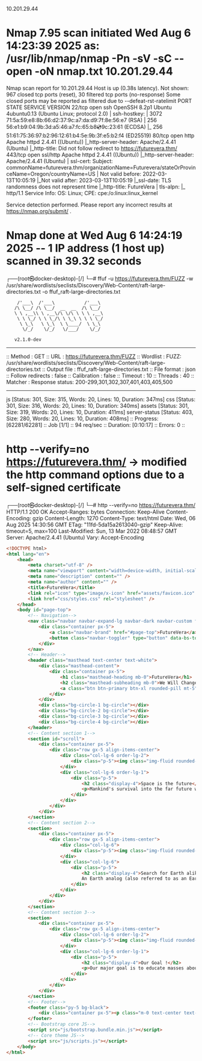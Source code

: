 10.201.29.44

# Nmap 7.95 scan initiated Wed Aug 6 14:23:39 2025 as: /usr/lib/nmap/nmap -Pn -sV -sC --open -oN nmap.txt 10.201.29.44

Nmap scan report for 10.201.29.44
Host is up (0.38s latency).
Not shown: 967 closed tcp ports (reset), 30 filtered tcp ports (no-response)
Some closed ports may be reported as filtered due to --defeat-rst-ratelimit
PORT STATE SERVICE VERSION
22/tcp open ssh OpenSSH 8.2p1 Ubuntu 4ubuntu0.13 (Ubuntu Linux; protocol 2.0)
| ssh-hostkey:
| 3072 71:5a:59:e8:8b:66:d2:37:9c:a7:da:d9:7f:8e:56:e7 (RSA)
| 256 56:e1:b9:04:9b:3d:a5:46:a7:fc:65:b8:cd:9c:23:61 (ECDSA)
|_ 256 51:61:75:36:97:b2:96:12:61:b4:5e:9b:3f:e5:b2:f4 (ED25519)
80/tcp open http Apache httpd 2.4.41 ((Ubuntu))
|\_http-server-header: Apache/2.4.41 (Ubuntu)
|\_http-title: Did not follow redirect to https://futurevera.thm/
443/tcp open ssl/http Apache httpd 2.4.41 ((Ubuntu))
|\_http-server-header: Apache/2.4.41 (Ubuntu)
| ssl-cert: Subject: commonName=futurevera.thm/organizationName=Futurevera/stateOrProvinceName=Oregon/countryName=US
| Not valid before: 2022-03-13T10:05:19
|\_Not valid after: 2023-03-13T10:05:19
|\_ssl-date: TLS randomness does not represent time
|\_http-title: FutureVera
| tls-alpn:
|_ http/1.1
Service Info: OS: Linux; CPE: cpe:/o:linux:linux_kernel

Service detection performed. Please report any incorrect results at https://nmap.org/submit/ .

# Nmap done at Wed Aug 6 14:24:19 2025 -- 1 IP address (1 host up) scanned in 39.32 seconds

┌──(root㉿docker-desktop)-[/]
└─# ffuf -u https://futurevera.thm/FUZZ -w /usr/share/wordlists/seclists/Discovery/Web-Content/raft-large-directories.txt -o ffuf_raft-large-directories.txt

        /'___\  /'___\           /'___\
       /\ \__/ /\ \__/  __  __  /\ \__/
       \ \ ,__\\ \ ,__\/\ \/\ \ \ \ ,__\
        \ \ \_/ \ \ \_/\ \ \_\ \ \ \ \_/
         \ \_\   \ \_\  \ \____/  \ \_\
          \/_/    \/_/   \/___/    \/_/

       v2.1.0-dev

---

:: Method : GET
:: URL : https://futurevera.thm/FUZZ
:: Wordlist : FUZZ: /usr/share/wordlists/seclists/Discovery/Web-Content/raft-large-directories.txt
:: Output file : ffuf_raft-large-directories.txt
:: File format : json
:: Follow redirects : false
:: Calibration : false
:: Timeout : 10
:: Threads : 40
:: Matcher : Response status: 200-299,301,302,307,401,403,405,500

---

js [Status: 301, Size: 315, Words: 20, Lines: 10, Duration: 347ms]
css [Status: 301, Size: 316, Words: 20, Lines: 10, Duration: 340ms]
assets [Status: 301, Size: 319, Words: 20, Lines: 10, Duration: 411ms]
server-status [Status: 403, Size: 280, Words: 20, Lines: 10, Duration: 408ms]
:: Progress: [62281/62281] :: Job [1/1] :: 94 req/sec :: Duration: [0:10:17] :: Errors: 0 ::

# http --verify=no https://futurevera.thm/ -> modified the http command options due to a self-signed certificate

┌──(root㉿docker-desktop)-[/]
└─# http --verify=no https://futurevera.thm/
HTTP/1.1 200 OK
Accept-Ranges: bytes
Connection: Keep-Alive
Content-Encoding: gzip
Content-Length: 1270
Content-Type: text/html
Date: Wed, 06 Aug 2025 14:30:56 GMT
ETag: "11fd-5da15a2613040-gzip"
Keep-Alive: timeout=5, max=100
Last-Modified: Sun, 13 Mar 2022 08:48:57 GMT
Server: Apache/2.4.41 (Ubuntu)
Vary: Accept-Encoding

```html
<!DOCTYPE html>
<html lang="en">
    <head>
        <meta charset="utf-8" />
        <meta name="viewport" content="width=device-width, initial-scale=1, shrink-to-fit=no" />
        <meta name="description" content="" />
        <meta name="author" content="" />
        <title>FutureVera</title>
        <link rel="icon" type="image/x-icon" href="assets/favicon.ico" />
        <link href="css/styles.css" rel="stylesheet" />
    </head>
    <body id="page-top">
        <!-- Navigation-->
        <nav class="navbar navbar-expand-lg navbar-dark navbar-custom fixed-top">
            <div class="container px-5">
                <a class="navbar-brand" href="#page-top">FutureVera</a>
                <button class="navbar-toggler" type="button" data-bs-toggle="collapse" data-bs-target="#navbarResponsive" aria-controls="navbarResponsive" aria-expanded="false" aria-label="Toggle navigation"><span class="navbar-toggler-icon"></span></button>
            </div>
        </nav>
        <!-- Header-->
        <header class="masthead text-center text-white">
            <div class="masthead-content">
                <div class="container px-5">
                    <h1 class="masthead-heading mb-0">FutureVera</h1>
                    <h2 class="masthead-subheading mb-0">We Will Change the Future Together</h2>
                    <a class="btn btn-primary btn-xl rounded-pill mt-5" href="#scroll">Learn More</a>
                </div>
            </div>
            <div class="bg-circle-1 bg-circle"></div>
            <div class="bg-circle-2 bg-circle"></div>
            <div class="bg-circle-3 bg-circle"></div>
            <div class="bg-circle-4 bg-circle"></div>
        </header>
        <!-- Content section 1-->
        <section id="scroll">
            <div class="container px-5">
                <div class="row gx-5 align-items-center">
                    <div class="col-lg-6 order-lg-2">
                        <div class="p-5"><img class="img-fluid rounded-circle" src="assets/img/01.jpg" alt="..." /></div>
                    </div>
                    <div class="col-lg-6 order-lg-1">
                        <div class="p-5">
                            <h2 class="display-4">Space is the future</h2>
                            <p>Mankind's survival into the far future will very likely require extensive space colonization.</p>
                        </div>
                    </div>
                </div>
            </div>
        </section>
        <!-- Content section 2-->
        <section>
            <div class="container px-5">
                <div class="row gx-5 align-items-center">
                    <div class="col-lg-6">
                        <div class="p-5"><img class="img-fluid rounded-circle" src="assets/img/02.jpg" alt="..." /></div>
                    </div>
                    <div class="col-lg-6">
                        <div class="p-5">
                            <h2 class="display-4">Search for Earth alike planets is on.</h2>
                            An Earth analog (also referred to as an Earth analogue, Earth twin, or Earth-like planet, though this latter term may refer to any terrestrial planet) is a planet or moon with environmental conditions similar to those found on Earth.</p>
                        </div>
                    </div>
                </div>
            </div>
        </section>
        <!-- Content section 3-->
        <section>
            <div class="container px-5">
                <div class="row gx-5 align-items-center">
                    <div class="col-lg-6 order-lg-2">
                        <div class="p-5"><img class="img-fluid rounded-circle" src="assets/img/03.jpg" alt="..." /></div>
                    </div>
                    <div class="col-lg-6 order-lg-1">
                        <div class="p-5">
                            <h2 class="display-4">Our Goal !</h2>
                            <p>Our major goal is to educate masses about space, the future of space travels and the possibilities. Along with that we are also doing our own space research.</p>
                        </div>
                    </div>
                </div>
            </div>
        </section>
        <!-- Footer-->
        <footer class="py-5 bg-black">
            <div class="container px-5"><p class="m-0 text-center text-white small">Copyright &copy;futurevera.thm</p></div>
        </footer>
        <!-- Bootstrap core JS-->
        <script src="js/bootstrap.bundle.min.js"></script>
        <!-- Core theme JS-->
        <script src="js/scripts.js"></script>
    </body>
</html>
```
